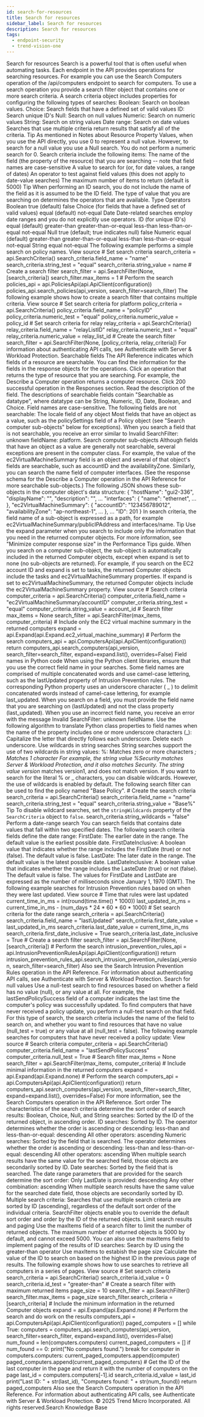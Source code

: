 ```yaml
---
id: search-for-resources
title: Search for resources
sidebar_label: Search for resources
description: Search for resources
tags:
  - endpoint-security
  - trend-vision-one
---
```


 Search for resources Search is a powerful tool that is often useful when automating tasks. Each endpoint in the API provides operations for searching resources. For example you can use the Search Computers operation of the /api/computers endpoint to search for computers. To use a search operation you provide a search filter object that contains one or more search criteria. A search criteria object includes properties for configuring the following types of searches: Boolean: Search on boolean values. Choice: Search fields that have a defined set of valid values ID: Search unique ID's Null: Search on null values Numeric: Search on numeric values String: Search on string values Date range: Search on date values Searches that use multiple criteria return results that satisfy all of the criteria. Tip As mentioned in Notes about Resource Property Values, when you use the API directly, you use 0 to represent a null value. However, to search for a null value you use a Null search. You do not perform a numeric search for 0. Search criteria include the following items: The name of the field (the property of the resource) that you are searching -- note that field names are case-sensitive A value to search for (or, for date values, a range of dates) An operator to test against field values (this does not apply to date-value searches) The maximum number of items to return (default is 5000) Tip When performing an ID search, you do not include the name of the field as it is assumed to be the ID field. The type of value that you are searching on determines the operators that are available. Type Operators Boolean true (default) false Choice (for fields that have a defined set of valid values) equal (default) not-equal Date Date-related searches employ date ranges and you do not explicitly use operators. ID (for unique ID's) equal (default) greater-than greater-than-or-equal less-than less-than-or-equal not-equal Null true (default; true indicates null) false Numeric equal (default) greater-than greater-than-or-equal less-than less-than-or-equal not-equal String equal not-equal The following example performs a simple search on policy names. View source # Set search criteria search_criteria = api.SearchCriteria() search_criteria.field_name = "name" search_criteria.string_test = "equal" search_criteria.string_value = name # Create a search filter search_filter = api.SearchFilter(None, [search_criteria]) search_filter.max_items = 1 # Perform the search policies_api = api.PoliciesApi(api.ApiClient(configuration)) policies_api.search_policies(api_version, search_filter=search_filter) The following example shows how to create a search filter that contains multiple criteria. View source # Set search criteria for platform policy_criteria = api.SearchCriteria() policy_criteria.field_name = "policyID" policy_criteria.numeric_test = "equal" policy_criteria.numeric_value = policy_id # Set search criteria for relay relay_criteria = api.SearchCriteria() relay_criteria.field_name = "relayListID" relay_criteria.numeric_test = "equal" relay_criteria.numeric_value = relay_list_id # Create the search filter search_filter = api.SearchFilter(None, [policy_criteria, relay_criteria]) For information about authenticating API calls, see Authenticate with Server & Workload Protection. Searchable fields The API Reference indicates which fields of a resource are searchable. You can find the information for the fields in the response objects for the operations. Click an operation that returns the type of resource that you are searching. For example, the Describe a Computer operation returns a computer resource. Click 200 successful operation in the Responses section. Read the description of the field. The descriptions of searchable fields contain "Searchable as datatype", where datatype can be String, Numeric, ID, Date, Boolean, and Choice. Field names are case-sensitive. The following fields are not searchable: The locale field of any object Most fields that have an object as a value, such as the policySettings field of a Policy object (see "Search computer sub-objects" below for exceptions). When you search a field that is not searchable, you receive an error similar to Invalid SearchFilter: unknown fieldName: platform. Search computer sub-objects Although fields that have an object as a value are generally not searchable, several exceptions are present in the computer class. For example, the value of the ec2VirtualMachineSummary field is an object and several of that object's fields are searchable, such as accountID and the availabilityZone. Similarly, you can search the name field of computer interfaces. (See the response schema for the Describe a Computer operation in the API Reference for more searchable sub-objects.) The following JSON shows these sub-objects in the computer object's data structure: { "hostName": "gui2-336", "displayName": "", "description": "", ... "interfaces": { "name": "ethernet", ... }, "ec2VirtualMachineSummary": { "accountID": "123456789012", "availabilityZone": "ap-northeast-1", ... }, ... "ID": 201 } In search criteria, the field name of a sub-object is expressed as a path, for example ec2VirtualMachineSummary/publicIPAddress and interfaces/name. Tip Use the expand parameter when you search to include only the information that you need in the returned computer objects. For more information, see "Minimize computer response size" in the Performance Tips guide. When you search on a computer sub-object, the sub-object is automatically included in the returned Computer objects, except when expand is set to none (no sub-objects are returned). For example, if you search on the EC2 account ID and expand is set to tasks, the returned Computer objects include the tasks and ec2VirtualMachineSummary properties. If expand is set to ec2VirtualMachineSummary, the returned Computer objects include the ec2VirtualMachineSummary property. View source # Search criteria computer_criteria = api.SearchCriteria() computer_criteria.field_name = "ec2VirtualMachineSummary/accountID" computer_criteria.string_test = "equal" computer_criteria.string_value = account_id # Search filter max_items = None search_filter = api.SearchFilter(max_items, computer_criteria) # Include only the EC2 virtual machine summary in the returned computers expand = api.Expand(api.Expand.ec2_virtual_machine_summary) # Perform the search computers_api = api.ComputersApi(api.ApiClient(configuration)) return computers_api.search_computers(api_version, search_filter=search_filter, expand=expand.list(), overrides=False) Field names in Python code When using the Python client libraries, ensure that you use the correct field name in your searches. Some field names are comprised of multiple concatenated words and use camel-case lettering, such as the lastUpdated property of Intrusion Prevention rules. The corresponding Python property uses an underscore character ( _ ) to delimit concatenated words instead of camel-case lettering, for example last_updated. When you search on a field, you must provide the field name that you are searching on (lastUpdated) and not the class property (last_updated). When you use an incorrect field name, you receive an error with the message Invalid SearchFilter: unknown fieldName. Use the following algorithm to translate Python class properties to field names when the name of the property includes one or more underscore characters (_): Capitalize the letter that directly follows each underscore. Delete each underscore. Use wildcards in string searches String searches support the use of two wildcards in string values: %: Matches zero or more characters _; Matches 1 character For example, the string value %Security matches Server & Workload Protection, and it also matches Security. The string value version_ matches version1, and does not match version. If you want to search for the literal % or _ characters, you can disable wildcards. However, the use of wildcards is enabled by default. The following search filter can be used to find the policy named "Base Policy". # Create the search criteria search_criteria = api.SearchCriteria() search_criteria.field_name = "name" search_criteria.string_test = "equal" search_criteria.string_value = "Base%" Tip To disable wildcard searches, set the `stringWildcards` property of the `SearchCriteria` object to `false`. search_criteria.string_wildcards = "false" Perform a date-range search You can search fields that contains date values that fall within two specified dates. The following search criteria fields define the date range: FirstDate: The earlier date in the range. The default value is the earliest possible date. FirstDateInclusive: A boolean value that indicates whether the range includes the FirstDate (true) or not (false). The default value is false. LastDate: The later date in the range. The default value is the latest possible date. LastDateInclusive: A boolean value that indicates whether the range includes the LasteDate (true) or not (false). The default value is false. The values for FirstDate and LastDate are expressed as the number of milliseconds since January 1, 1970 (GMT). The following example searches for Intrusion Prevention rules based on when they were last updated. View source # Time that rules were last updated current_time_in_ms = int(round(time.time() * 1000)) last_updated_in_ms = current_time_in_ms - (num_days * 24 * 60 * 60 * 1000) # Set search criteria for the date range search_criteria = api.SearchCriteria() search_criteria.field_name = "lastUpdated" search_criteria.first_date_value = last_updated_in_ms search_criteria.last_date_value = current_time_in_ms search_criteria.first_date_inclusive = True search_criteria.last_date_inclusive = True # Create a search filter search_filter = api.SearchFilter(None, [search_criteria]) # Perform the search intrusion_prevention_rules_api = api.IntrusionPreventionRulesApi(api.ApiClient(configuration)) return intrusion_prevention_rules_api.search_intrusion_prevention_rules(api_version, search_filter=search_filter) Also see the Search Intrusion Prevention Rules operation in the API Reference. For information about authenticating API calls, see Authenticate with Server & Workload Protection. Search for null values Use a null-test search to find resources based on whether a field has no value (null), or any value at all. For example, the lastSendPolicySuccess field of a computer indicates the last time the computer's policy was successfully updated. To find computers that have never received a policy update, you perform a null-test search on that field. For this type of search, the search criteria includes the name of the field to search on, and whether you want to find resources that have no value (null_test = true) or any value at all (null_test = false). The following example searches for computers that have never received a policy update: View source # Search criteria computer_criteria = api.SearchCriteria() computer_criteria.field_name = "lastSendPolicySuccess" computer_criteria.null_test = True # Search filter max_items = None search_filter = api.SearchFilter(max_items, computer_criteria) # Include minimal information in the returned computers expand = api.Expand(api.Expand.none) # Perform the search computers_api = api.ComputersApi(api.ApiClient(configuration)) return computers_api.search_computers(api_version, search_filter=search_filter, expand=expand.list(), overrides=False) For more information, see the Search Computers operation in the API Reference. Sort order The characteristics of the search criteria determine the sort order of search results: Boolean, Choice, Null, and String searches: Sorted by the ID of the returned object, in ascending order. ID searches: Sorted by ID. The operator determines whether the order is ascending or descending: less-than and less-than-or-equal: descending All other operators: ascending Numeric searches: Sorted by the field that is searched. The operator determines whether the order is ascending or descending: less-than and less-than-or-equal: descending All other operators: ascending When multiple search results have the same value for the searched field, those objects are secondarily sorted by ID. Date searches: Sorted by the field that is searched. The date range parameters that are provided for the search determine the sort order: Only LastDate is provided: descending Any other combination: ascending When multiple search results have the same value for the searched date field, those objects are secondarily sorted by ID. Multiple search criteria: Searches that use multiple search criteria are sorted by ID (ascending), regardless of the default sort order of the individual criteria. SearchFilter objects enable you to override the default sort order and order by the ID of the returned objects. Limit search results and paging Use the maxItems field of a search filter to limit the number of returned objects. The maximum number of returned objects is 5000 by default, and cannot exceed 5000. You can also use the maxItems field to implement paging of the results of ID searches: Search by ID using the greater-than operator Use maxItems to estabish the page size Calculate the value of the ID to search on based on the highest ID in the previous page of results. The following example shows how to use searches to retrieve all computers in a series of pages. View source # Set search criteria search_criteria = api.SearchCriteria() search_criteria.id_value = 0 search_criteria.id_test = "greater-than" # Create a search filter with maximum returned items page_size = 10 search_filter = api.SearchFilter() search_filter.max_items = page_size search_filter.search_criteria = [search_criteria] # Include the minimum information in the returned Computer objects expand = api.Expand(api.Expand.none) # Perform the search and do work on the results computers_api = api.ComputersApi(api.ApiClient(configuration)) paged_computers = [] while True: computers = computers_api.search_computers(api_version, search_filter=search_filter, expand=expand.list(), overrides=False) num_found = len(computers.computers) current_paged_computers = [] if num_found == 0: print("No computers found.") break for computer in computers.computers: current_paged_computers.append(computer) paged_computers.append(current_paged_computers) # Get the ID of the last computer in the page and return it with the number of computers on the page last_id = computers.computers[-1].id search_criteria.id_value = last_id print("Last ID: " + str(last_id), "Computers found: " + str(num_found)) return paged_computers Also see the Search Computers operation in the API Reference. For information about authenticating API calls, see Authenticate with Server & Workload Protection. © 2025 Trend Micro Incorporated. All rights reserved.Search Knowledge Base